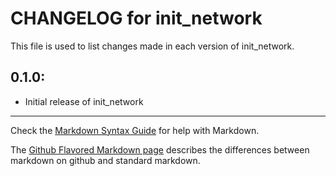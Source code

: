# CHANGELOG for init_network

This file is used to list changes made in each version of init_network.

## 0.1.0:

* Initial release of init_network

- - -
Check the [Markdown Syntax Guide](http://daringfireball.net/projects/markdown/syntax) for help with Markdown.

The [Github Flavored Markdown page](http://github.github.com/github-flavored-markdown/) describes the differences between markdown on github and standard markdown.
